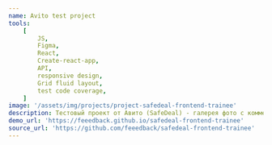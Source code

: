 ```yaml
---
name: Avito test project
tools:
    [
        JS,
        Figma,
        React,
        Create-react-app,
        API,
        responsive design,
        Grid fluid layout,
        test code coverage,
    ]
image: '/assets/img/projects/project-safedeal-frontend-trainee'
description: Тестовый проект от Авито (SafeDeal) - галерея фото с комментариями. Вёрстка по дизайну в Figma. Взаимодействие с сервером по API. Создано в процессе изучения React.
demo_url: 'https://feeedback.github.io/safedeal-frontend-trainee'
source_url: 'https://github.com/feeedback/safedeal-frontend-trainee'
---
```

